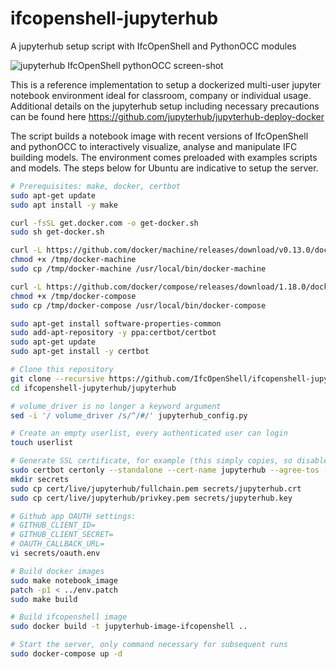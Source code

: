 # ifcopenshell-jupyterhub
A jupyterhub setup script with IfcOpenShell and PythonOCC modules

![jupyterhub IfcOpenShell pythonOCC screen-shot](https://raw.githubusercontent.com/IfcOpenShell/ifcopenshell-jupyterhub/master/static/screenshot.png)

This is a reference implementation to setup a dockerized multi-user jupyter notebook environment ideal for classroom, company or individual usage. Additional details on the jupyterhub setup including necessary precautions can be found here https://github.com/jupyterhub/jupyterhub-deploy-docker

The script builds a notebook image with recent versions of IfcOpenShell and pythonOCC to interactively visualize, analyse and manipulate IFC building models. The environment comes preloaded with examples scripts and models. The steps below for Ubuntu are indicative to setup the server.

~~~bash
# Prerequisites: make, docker, certbot
sudo apt-get update
sudo apt install -y make

curl -fsSL get.docker.com -o get-docker.sh
sudo sh get-docker.sh

curl -L https://github.com/docker/machine/releases/download/v0.13.0/docker-machine-`uname -s`-`uname -m` -o /tmp/docker-machine
chmod +x /tmp/docker-machine
sudo cp /tmp/docker-machine /usr/local/bin/docker-machine

curl -L https://github.com/docker/compose/releases/download/1.18.0/docker-compose-`uname -s`-`uname -m` -o /tmp/docker-compose
chmod +x /tmp/docker-compose
sudo cp /tmp/docker-compose /usr/local/bin/docker-compose

sudo apt-get install software-properties-common
sudo add-apt-repository -y ppa:certbot/certbot
sudo apt-get update
sudo apt-get install -y certbot

# Clone this repository
git clone --recursive https://github.com/IfcOpenShell/ifcopenshell-jupyterhub
cd ifcopenshell-jupyterhub/jupyterhub

# volume_driver is no longer a keyword argument
sed -i '/ volume_driver /s/^/#/' jupyterhub_config.py

# Create an empty userlist, every authenticated user can login
touch userlist

# Generate SSL certificate, for example (this simply copies, so disabled the certbot auto-update)
sudo certbot certonly --standalone --cert-name jupyterhub --agree-tos --no-eff-email --work-dir cert --logs-dir cert --config-dir cert
mkdir secrets
sudo cp cert/live/jupyterhub/fullchain.pem secrets/jupyterhub.crt
sudo cp cert/live/jupyterhub/privkey.pem secrets/jupyterhub.key

# Github app OAUTH settings:
# GITHUB_CLIENT_ID=
# GITHUB_CLIENT_SECRET=
# OAUTH_CALLBACK_URL=
vi secrets/oauth.env

# Build docker images
sudo make notebook_image
patch -p1 < ../env.patch
sudo make build

# Build ifcopenshell image
sudo docker build -t jupyterhub-image-ifcopenshell ..

# Start the server, only command necessary for subsequent runs
sudo docker-compose up -d
~~~
